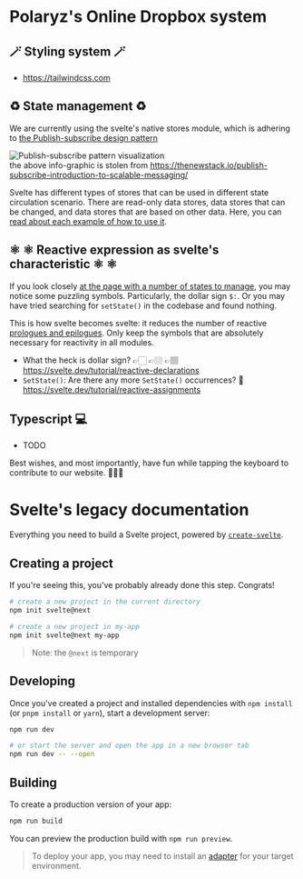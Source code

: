 # Polaryz's Online Dropbox system

## 🪄 Styling system 🪄

- https://tailwindcss.com

## ♻️ State management ♻️

We are currently using the svelte's native stores module, which is adhering to [the Publish-subscribe design pattern](https://en.wikipedia.org/wiki/Publish–subscribe_pattern)

![Publish-subscribe pattern visualization](https://cdn.thenewstack.io/media/2020/07/24f1f6ae-ably1.png)
<br /> the above info-graphic is stolen from https://thenewstack.io/publish-subscribe-introduction-to-scalable-messaging/

Svelte has different types of stores that can be used in different state circulation scenario. There are read-only data stores, data stores that can be changed, and data stores that are based on other data. Here, you can [read about each example of how to use it](https://svelte.dev/tutorial/writable-stores).

## ⚛️ ⚛️ Reactive expression as svelte's characteristic ⚛️ ⚛️

If you look closely [at the page with a number of states to manage](src/routes/Profile.svelte), you may notice some puzzling symbols. Particularly, the dollar sign `$:`. Or you may have tried searching for `setState()` in the codebase and found nothing.

This is how svelte becomes svelte: it reduces the number of reactive [prologues and epilogues](https://en.wikipedia.org/wiki/Function_prologue_and_epilogue). Only keep the symbols that are absolutely necessary for reactivity in all modules.

- What the heck is dollar sign? 👉🏻 👉🏼 👉🏽 https://svelte.dev/tutorial/reactive-declarations
- `SetState()`: Are there any more `SetState()` occurrences? 💾 https://svelte.dev/tutorial/reactive-assignments

## Typescript 💻

- TODO

Best wishes, and most importantly, have fun while tapping the keyboard to contribute to our website. 💓💗💖

# Svelte's legacy documentation

Everything you need to build a Svelte project, powered by [`create-svelte`](https://github.com/sveltejs/kit/tree/master/packages/create-svelte).

## Creating a project

If you're seeing this, you've probably already done this step. Congrats!

```bash
# create a new project in the current directory
npm init svelte@next

# create a new project in my-app
npm init svelte@next my-app
```

> Note: the `@next` is temporary

## Developing

Once you've created a project and installed dependencies with `npm install` (or `pnpm install` or `yarn`), start a development server:

```bash
npm run dev

# or start the server and open the app in a new browser tab
npm run dev -- --open
```

## Building

To create a production version of your app:

```bash
npm run build
```

You can preview the production build with `npm run preview`.

> To deploy your app, you may need to install an [adapter](https://kit.svelte.dev/docs/adapters) for your target environment.
